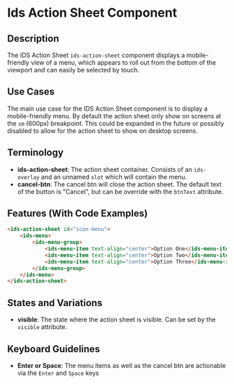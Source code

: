 # Ids Action Sheet Component

## Description

The IDS Action Sheet `ids-action-sheet` component displays a mobile-friendly view of a menu, which appears to roll out from the bottom of the viewport and can easily be selected by touch.

## Use Cases

The main use case for the IDS Action Sheet component is to display a mobile-friendly menu. By default the action sheet only show on screens at the `sm` (600px) breakpoint. This could be expanded in the future or possibly disabled to allow for the action sheet to show on desktop screens.

## Terminology

- **ids-action-sheet**: The action sheet container. Consists of an `ids-overlay` and an unnamed `slot` which will contain the menu.
- **cancel-btn**: The cancel btn will close the action sheet. The default text of the button is "Cancel", but can be override with the `btnText` attribute.

## Features (With Code Examples)

```html
<ids-action-sheet id="icon-menu">
    <ids-menu>
        <ids-menu-group>
            <ids-menu-item text-align="center">Option One</ids-menu-item>
            <ids-menu-item text-align="center">Option Two</ids-menu-item>
            <ids-menu-item text-align="center">Option Three</ids-menu-item>
        </ids-menu-group>
    </ids-menu>
</ids-action-sheet>
```

## States and Variations

- **visible**: The state where the action sheet is visible. Can be set by the `visible` attribute.

## Keyboard Guidelines

- **Enter or Space**: The menu items as well as the cancel btn are actionable via the `Enter` and `Space` keys